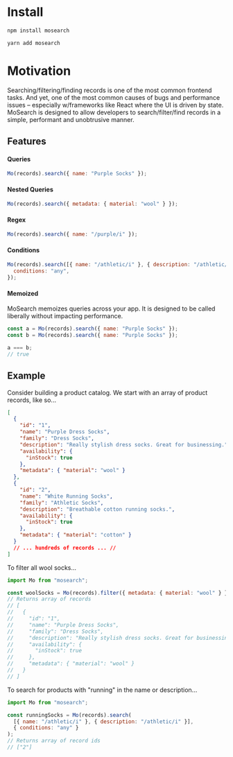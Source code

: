 # Install

```bash
npm install mosearch
```

```bash
yarn add mosearch
```

# Motivation

Searching/filtering/finding records is one of the most common frontend tasks. And yet, one of the most common causes of bugs and performance issues – especially w/frameworks like React where the UI is driven by state. MoSearch is designed to allow developers to search/filter/find records in a simple, performant and unobtrusive manner.

## Features

#### Queries

```js
Mo(records).search({ name: "Purple Socks" });
```

#### Nested Queries

```js
Mo(records).search({ metadata: { material: "wool" } });
```

#### Regex

```js
Mo(records).search({ name: "/purple/i" });
```

#### Conditions

```js
Mo(records).search([{ name: "/athletic/i" }, { description: "/athletic/i" }], {
  conditions: "any",
});
```

#### Memoized

MoSearch memoizes queries across your app. It is designed to be called liberally without impacting performance.

```js
const a = Mo(records).search({ name: "Purple Socks" });
const b = Mo(records).search({ name: "Purple Socks" });

a === b;
// true
```

## Example

Consider building a product catalog. We start with an array of product records, like so...

```json
[
  {
    "id": "1",
    "name": "Purple Dress Socks",
    "family": "Dress Socks",
    "description": "Really stylish dress socks. Great for businessing.",
    "availability": {
      "inStock": true
    },
    "metadata": { "material": "wool" }
  },
  {
    "id": "2",
    "name": "White Running Socks",
    "family": "Athletic Socks",
    "description": "Breathable cotton running socks.",
    "availability": {
      "inStock": true
    },
    "metadata": { "material": "cotton" }
  }
  // ... hundreds of records ... //
]
```

To filter all wool socks...

```js
import Mo from "mosearch";

const woolSocks = Mo(records).filter({ metadata: { material: "wool" } });
// Returns array of records
// [
//   {
//     "id": "1",
//     "name": "Purple Dress Socks",
//     "family": "Dress Socks",
//     "description": "Really stylish dress socks. Great for businessing.",
//     "availability": {
//       "inStock": true
//     },
//     "metadata": { "material": "wool" }
//   }
// ]
```

To search for products with "running" in the name or description...

```js
import Mo from "mosearch";

const runningSocks = Mo(records).search(
  [{ name: "/athletic/i" }, { description: "/athletic/i" }],
  { conditions: "any" }
);
// Returns array of record ids
// ["2"]
```
